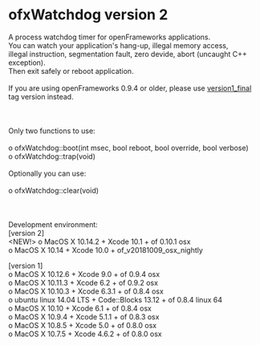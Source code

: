 ofxWatchdog version 2
===========

A process watchdog timer for openFrameworks applications.<br/>
You can watch your application's hang-up, illegal memory access,<br/>
illegal instruction, segmentation fault, zero devide, abort (uncaught C++ exception).<br/>
Then exit safely or reboot application.<br/>
<br/>
If you are using openFrameworks 0.9.4 or older, please use <a href="https://github.com/toolbits/ofxWatchdog/tree/version1_final">version1_final</a> tag version instead.<br/>
<br/>
<br/>
<br/>
Only two functions to use:<br/>
<br/>
o ofxWatchdog::boot(int msec, bool reboot, bool override, bool verbose)<br/>
o ofxWatchdog::trap(void)<br/>
<br/>
Optionally you can use:<br/>
<br/>
o ofxWatchdog::clear(void)<br/>
<br/>
<br/>
<br/>
Development environment:<br/>
[version 2]<br/>
&lt;NEW!> o MacOS X 10.14.2 + Xcode 10.1 + of 0.10.1 osx<br/>
o MacOS X 10.14 + Xcode 10.0 + of_v20181009_osx_nightly<br/>

[version 1]<br/>
o MacOS X 10.12.6 + Xcode 9.0 + of 0.9.4 osx<br/>
o MacOS X 10.11.3 + Xcode 6.2 + of 0.9.2 osx<br/>
o MacOS X 10.10.3 + Xcode 6.3.1 + of 0.8.4 osx<br/>
o ubuntu linux 14.04 LTS + Code::Blocks 13.12 + of 0.8.4 linux 64<br/>
o MacOS X 10.10 + Xcode 6.1 + of 0.8.4 osx<br/>
o MacOS X 10.9.4 + Xcode 5.1.1 + of 0.8.3 osx<br/>
o MacOS X 10.8.5 + Xcode 5.0 + of 0.8.0 osx<br/>
o MacOS X 10.7.5 + Xcode 4.6.2 + of 0.8.0 osx<br/>
